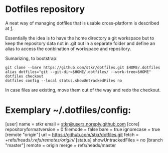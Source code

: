 # Dotfiles repository

A neat way of managing dotfiles that is usable cross-platform is described at [1].

Essentially the idea is to have the home directory a git workspace but to keep the repository data 
not in .git but in a separate folder and define an alias to access the conbination of workspace and 
repository.

Sumarizing, to bootstrap:

	git clone --bare https://github.com/stkr/dotfiles.git $HOME/.dotfiles
	alias dotfiles="git --git-dir=$HOME/.dotfiles/ --work-tree=$HOME"
	dotfiles checkout
	dotfiles config --local status.showUntrackedFiles no

In case files are existing, move them out of the way and redo the checkout.

# Exemplary ~/.dotfiles/config:

[user]
    name = stkr
    email = stkr@users.noreply.github.com 
[core]
	repositoryformatversion = 0
	filemode = false
	bare = true
	ignorecase = true
[remote "origin"]
	url = https://github.com/stkr/dotfiles.git
	fetch = +refs/heads/*:refs/remotes/origin/* 
[status]
	showUntrackedFiles = no
[branch "master"]
	remote = origin
	merge = refs/heads/master 

[1]: https://www.atlassian.com/git/tutorials/dotfiles


